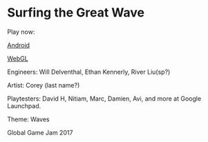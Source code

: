 # Surfing the Great Wave

Play now:

[Android](./Release/surfingthegreatwave.apk)

[WebGL](./Release/index.html)

Engineers:  Will Delventhal, Ethan Kennerly, River Liu(sp?)

Artist:  Corey (last name?)

Playtesters:  David H, Nitiam, Marc, Damien, Avi, and more at Google Launchpad.

Theme:  Waves

Global Game Jam 2017
